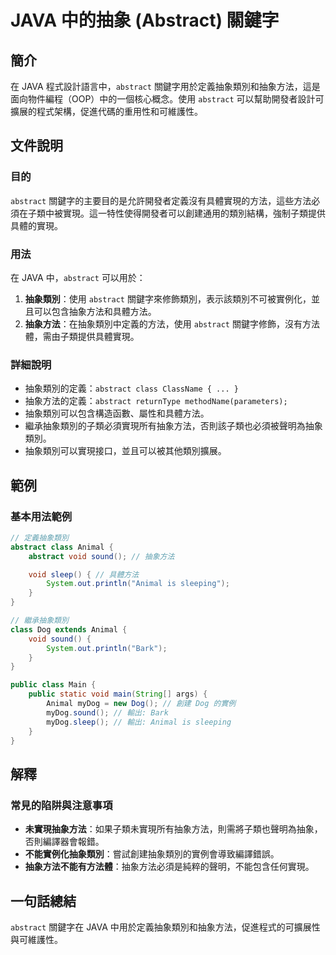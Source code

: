 <!--
Meta Description: # JAVA 中的抽象 (Abstract) 關鍵字 ## 簡介 在 JAVA 程式設計語言中，`abstract` 關鍵字用於定義抽象類別和抽象方法，這是面向物件編程（OOP）中的一個核心概念。使用 `abstract` 可以幫助開發者設計可擴展的程式架構，促進代碼的重用性和可維護性。 ## 文件...
Meta Keywords: abstract, java, animal, class, void
-->

# JAVA 中的抽象 (Abstract) 關鍵字

## 簡介
在 JAVA 程式設計語言中，`abstract` 關鍵字用於定義抽象類別和抽象方法，這是面向物件編程（OOP）中的一個核心概念。使用 `abstract` 可以幫助開發者設計可擴展的程式架構，促進代碼的重用性和可維護性。

## 文件說明
### 目的
`abstract` 關鍵字的主要目的是允許開發者定義沒有具體實現的方法，這些方法必須在子類中被實現。這一特性使得開發者可以創建通用的類別結構，強制子類提供具體的實現。

### 用法
在 JAVA 中，`abstract` 可以用於：
1. **抽象類別**：使用 `abstract` 關鍵字來修飾類別，表示該類別不可被實例化，並且可以包含抽象方法和具體方法。
2. **抽象方法**：在抽象類別中定義的方法，使用 `abstract` 關鍵字修飾，沒有方法體，需由子類提供具體實現。

### 詳細說明
- 抽象類別的定義：`abstract class ClassName { ... }`
- 抽象方法的定義：`abstract returnType methodName(parameters);`
- 抽象類別可以包含構造函數、屬性和具體方法。
- 繼承抽象類別的子類必須實現所有抽象方法，否則該子類也必須被聲明為抽象類別。
- 抽象類別可以實現接口，並且可以被其他類別擴展。

## 範例
### 基本用法範例
```java
// 定義抽象類別
abstract class Animal {
    abstract void sound(); // 抽象方法

    void sleep() { // 具體方法
        System.out.println("Animal is sleeping");
    }
}

// 繼承抽象類別
class Dog extends Animal {
    void sound() {
        System.out.println("Bark");
    }
}

public class Main {
    public static void main(String[] args) {
        Animal myDog = new Dog(); // 創建 Dog 的實例
        myDog.sound(); // 輸出: Bark
        myDog.sleep(); // 輸出: Animal is sleeping
    }
}
```

## 解釋
### 常見的陷阱與注意事項
- **未實現抽象方法**：如果子類未實現所有抽象方法，則需將子類也聲明為抽象，否則編譯器會報錯。
- **不能實例化抽象類別**：嘗試創建抽象類別的實例會導致編譯錯誤。
- **抽象方法不能有方法體**：抽象方法必須是純粹的聲明，不能包含任何實現。

## 一句話總結
`abstract` 關鍵字在 JAVA 中用於定義抽象類別和抽象方法，促進程式的可擴展性與可維護性。